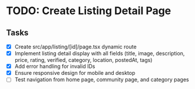 # TODO: Create Listing Detail Page

## Tasks
- [x] Create src/app/listing/[id]/page.tsx dynamic route
- [x] Implement listing detail display with all fields (title, image, description, price, rating, verified, category, location, postedAt, tags)
- [x] Add error handling for invalid IDs
- [x] Ensure responsive design for mobile and desktop
- [ ] Test navigation from home page, community page, and category pages
